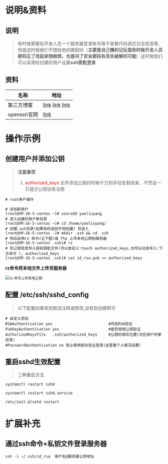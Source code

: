 

#  说明&资料

## 说明

> 有时候需要给开发人员一个服务器登录账号用于查看代码调式日志信息等,但是这时候我们不想给他创建密码（**主要是自己懒的记玩意到时候开发人员密码忘了改起来很麻烦，也是问了安全密码有丢失破解的可能**）这时候我们可以采用给创建的用户设置**ssh密匙登录**

## 资料

| 名称        | 地址                                                         |
| ----------- | ------------------------------------------------------------ |
| 第三方博客  | [link](https://blog.csdn.net/weixin_34233421/article/details/92426919?utm_medium=distribute.pc_relevant.none-task-blog-2~default~baidujs_baidulandingword~default-5-92426919-blog-125225720.pc_relevant_antiscanv4&spm=1001.2101.3001.4242.4&utm_relevant_index=8)   [link](https://blog.csdn.net/weixin_43860781/article/details/104898684)   [link](https://blog.csdn.net/weixin_44496885/article/details/125225720) |
| openssh官网 | [link](https://www.openssh.com/)                             |

# 操作示例

## **创建用户并添加公钥**

> **注意事项** 
>
> 1. <font color='red'>authorized_keys</font> 文件添加公钥的时候千万别手动复制进来，不然会一只提示公钥没有注册

```shell
# root用户操作

# 添加新用户
[root@VM-16-5-centos ~]# useradd yaoliuyang
# 进入创建的用户家目录
[root@VM-16-5-centos ~]# cd /home/yaoliuyang/
# 创建.ssh目录(如果有的话则不用创建) 并进入
[root@VM-16-5-centos ~]# mkdir .ssh && cd .ssh
# 然后采用rz 命令(见下图)或 ftp 上传本地公钥到服务器
[root@VM-16-5-centos .ssh]# rz
# 将公钥信息写入授权钥匙文件(可以自定义:touch authorized_keys,也可以动态写入:下方命令 ), authorized_keys 
[root@VM-16-5-centos .ssh]# cat id_rsa.pub >> authorized_keys
```

**rz命令将本地文件上传至服务器**

<img src="https://gitee.com/yaolliuyang/blogImages/raw/master/blogImages/image-20220627093503429.png" alt="rz-命令上传本地公钥" style="zoom: 80%;" />

## **配置 /etc/ssh/sshd_config**

> 以下配置如果有则取消注释或修改,没有则创建即可

```shell
# 自定义添加
RSAAuthentication yes                         #开启RSA验证
PubkeyAuthentication yes                      #是否使用公钥验证
AuthorizedKeysFile   .ssh/authorized_keys     #公钥的保存位置(对应用户的家目录)
#PasswordAuthentication no 禁止使用密码验证登录(这里看个人情况设置)
```

## **重启sshd**生效配置

> 三种重启方法

```shell
systemctl restart sshd

systemctl restart sshd.service

/etc/init.d/sshd restart
```

# 扩展补充

## 通过ssh命令+私钥文件登录服务器

```shell
ssh -i ~/.ssh/id_rsa  用户名@服务器公网地址
```

